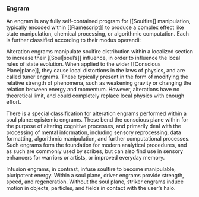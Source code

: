 ### Engram

An engram is any fully self-contained program for [[Soulfire]] manipulation, typically encoded within [[Flamescript]] to produce a complex effect like state manipulation, chemical processing, or algorithmic computation. Each is further classified according to their modus operandi: 

Alteration engrams manipulate soulfire distribution within a localized section to increase their [[Soul|soul’s]] influence, in order to influence the local rules of state evolution. When applied to the wider [[Conscious Plane|plane]], they cause local distortions in the laws of physics, and are called tuner engrams. These typically present in the form of modifying the relative strength of phenomena, such as weakening gravity or changing the relation between energy and momentum. However, alterations have no theoretical limit, and could completely replace local physics with enough effort.

There is a special classification for alteration engrams performed within a soul plane: epistemic engrams. These bend the conscious plane within for the purpose of altering cognitive processes, and primarily deal with the processing of mental information, including sensory reprocessing, data formatting, algorithmic manipulation, and further computational processes. Such engrams form the foundation for modern analytical procedures, and as such are commonly used by scribes, but can also find use in sensory enhancers for warriors or artists, or improved everyday memory.

Infusion engrams, in contrast, infuse soulfire to become manipulable, pluripotent energy. Within a soul plane, driver engrams provide strength, speed, and regeneration. Without the soul plane, striker engrams induce motion in objects, particles, and fields in contact with the user’s halo.